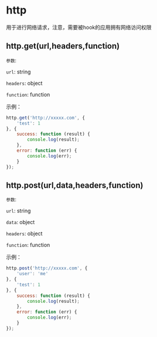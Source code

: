 # http

用于进行网络请求，注意，需要被hook的应用拥有网络访问权限

## http.get(url,headers,function)

`参数`:

`url`: string

`headers`: object

`function`: function

示例：

```javascript
http.get('http://xxxxx.com', {
    'test': 1
}, {
    success: function (result) {
        console.log(result);
    },
    error: function (err) {
        console.log(err);
    }
});
```

## http.post(url,data,headers,function)

`参数`:

`url`: string

`data`: object

`headers`: object

`function`: function

示例：

```javascript
http.post('http://xxxxx.com', {
    'user': 'me'
}, {
    'test': 1
}, {
    success: function (result) {
        console.log(result);
    },
    error: function (err) {
        console.log(err);
    }
});
